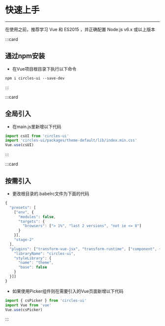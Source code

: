 # 快速上手

----

在使用之前，推荐学习 Vue 和 ES2015 ，并正确配置 Node.js v6.x 或以上版本

:::card
## 通过npm安装
- 在Vue项目根目录下执行以下命令

```shell
npm i circles-ui --save-dev
```
:::

:::card
## 全局引入
- 在main.js里新增以下代码
```js
import csUI from 'circles-ui'
import 'circles-ui/packages/theme-default/lib/index.min.css'
Vue.use(csUI)
```
:::

:::card
## 按需引入
- 更改根目录的.babelrc文件为下面的代码
```js
{
  "presets": [
    ["env", {
      "modules": false,
      "targets": {
        "browsers": ["> 1%", "last 2 versions", "not ie <= 8"]
      }
    }],
    "stage-2"
  ],
  "plugins": ["transform-vue-jsx", "transform-runtime", ["component", {
    "libraryName": "circles-ui",
    "styleLibrary": {
      "name": "theme",
      "base": false
    }
  }]]
}
```

- 如果使用Picker组件则在需要引入的Vue页面新增以下代码
```js
import { csPicker } from 'circles-ui'
import Vue from 'vue'
Vue.use(csPicker)
```
:::